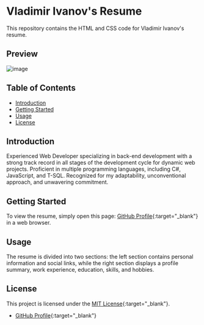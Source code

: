 # Vladimir Ivanov's Resume

This repository contains the HTML and CSS code for Vladimir Ivanov's resume.

## Preview

![image](https://github.com/vladosfi/resume/assets/4414067/e90946ae-3883-42b7-8a70-e17ac3021bd0)

## Table of Contents

- [Introduction](#introduction)
- [Getting Started](#getting-started)
- [Usage](#usage)
- [License](#license)

## Introduction

Experienced Web Developer specializing in back-end development with a strong track record in all stages of the development cycle for dynamic web projects. Proficient in multiple programming languages, including C#, JavaScript, and T-SQL. Recognized for my adaptability, unconventional approach, and unwavering commitment.

## Getting Started

To view the resume, simply open this page: [GitHub Profile](https://vladosfi.github.io/resume){:target="_blank"} in a web browser.

## Usage
The resume is divided into two sections: the left section contains personal information and social links, while the right section displays a profile summary, work experience, education, skills, and hobbies.

## License
This project is licensed under the [MIT License](https://github.com/vladosfi/resume/blob/main/LICENSE){:target="_blank"}.

- [GitHub Profile](https://github.com/vladosfi){:target="_blank"}

